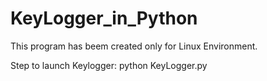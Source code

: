 # KeyLogger_in_Python
This program has beem created only for Linux Environment.

Step to launch Keylogger:
python KeyLogger.py
